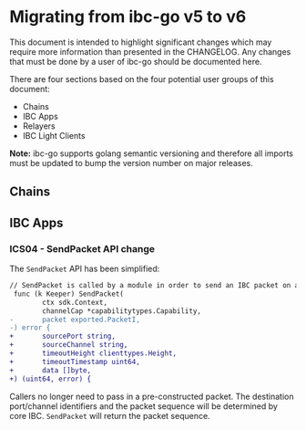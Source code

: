 
# Migrating from ibc-go v5 to v6

This document is intended to highlight significant changes which may require more information than presented in the CHANGELOG.
Any changes that must be done by a user of ibc-go should be documented here.

There are four sections based on the four potential user groups of this document:
- Chains
- IBC Apps
- Relayers
- IBC Light Clients

**Note:** ibc-go supports golang semantic versioning and therefore all imports must be updated to bump the version number on major releases.

## Chains

## IBC Apps

### ICS04 - SendPacket API change

The `SendPacket` API has been simplified:

```diff
// SendPacket is called by a module in order to send an IBC packet on a channel
 func (k Keeper) SendPacket(
        ctx sdk.Context,
        channelCap *capabilitytypes.Capability,
-       packet exported.PacketI,
-) error {
+       sourcePort string,
+       sourceChannel string,
+       timeoutHeight clienttypes.Height,
+       timeoutTimestamp uint64,
+       data []byte,
+) (uint64, error) {
```

Callers no longer need to pass in a pre-constructed packet. 
The destination port/channel identifiers and the packet sequence will be determined by core IBC.
`SendPacket` will return the packet sequence.

